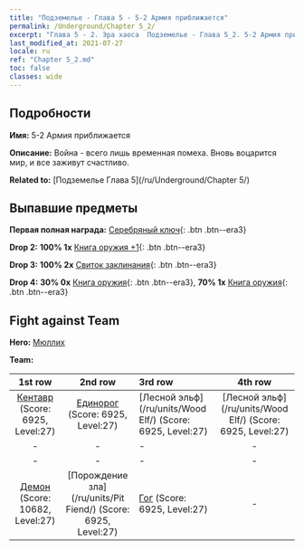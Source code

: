 ```yaml
---
title: "Подземелье - Глава 5 - 5-2 Армия приближается"
permalink: /Underground/Chapter 5_2/
excerpt: "Глава 5 - 2. Эра хаоса  Подземелье - Глава 5_2. 5-2 Армия приближается"
last_modified_at: 2021-07-27
locale: ru
ref: "Chapter 5_2.md"
toc: false
classes: wide
---
```


## Подробности

 **Имя:** 5-2 Армия приближается

 **Описание:** Война - всего лишь временная помеха. Вновь воцарится мир, и все заживут счастливо.

 **Related to:** [Подземелье Глава 5](/ru/Underground/Chapter 5/)

## Выпавшие предметы

 **Первая полная награда:** [Серебряный ключ](/ItemsRU/con_693/){: .btn .btn--era3}

 **Drop 2:** **100% 1x** [Книга оружия +1](/ItemsRU/mat_25/){: .btn .btn--era3}

 **Drop 3:** **100% 2x** [Свиток заклинания](/ItemsRU/con_694/){: .btn .btn--era3}

 **Drop 4:** **30% 0x** [Книга оружия](/ItemsRU/mat_18/){: .btn .btn--era3}, **70% 1x** [Книга оружия](/ItemsRU/mat_18/){: .btn .btn--era3}


## Fight against Team
 **Hero:** [Мюллих](/ru/heroes/Mullich/)

 **Team:**


  | 1st row | 2nd row | 3rd row | 4th row |
  |:----:|:----:|:----|:----:|
  | [Кентавр](/ru/units/Centaur/) (Score: 6925, Level:27)  | [Единорог](/ru/units/Unicorn/) (Score: 6925, Level:27)  | [Лесной эльф](/ru/units/Wood Elf/) (Score: 6925, Level:27)  | [Лесной эльф](/ru/units/Wood Elf/) (Score: 6925, Level:27)  |
  | - | - | - | - |
  | - | - | - | - |
  | [Демон](/ru/units/Demon/) (Score: 10682, Level:27)  | [Порождение зла](/ru/units/Pit Fiend/) (Score: 6925, Level:27)  | [Гог](/ru/units/Gog/) (Score: 6925, Level:27)  | - |


